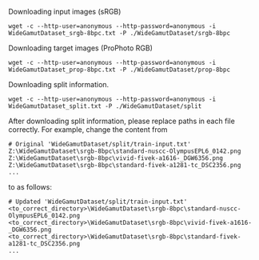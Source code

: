Downloading input images (sRGB)
```
wget -c --http-user=anonymous --http-password=anonymous -i WideGamutDataset_srgb-8bpc.txt -P ./WideGamutDataset/srgb-8bpc
```

Downloading target images (ProPhoto RGB)
```
wget -c --http-user=anonymous --http-password=anonymous -i WideGamutDataset_prop-8bpc.txt -P ./WideGamutDataset/prop-8bpc
```

Downloading split information.
```
wget -c --http-user=anonymous --http-password=anonymous -i WideGamutDataset_split.txt -P ./WideGamutDataset/split
```
After downloading split information, please replace paths in each file correctly. For example, change the content from
```
# Original 'WideGamutDataset/split/train-input.txt'
Z:\WideGamutDataset\srgb-8bpc\standard-nuscc-OlympusEPL6_0142.png
Z:\WideGamutDataset\srgb-8bpc\vivid-fivek-a1616-_DGW6356.png
Z:\WideGamutDataset\srgb-8bpc\standard-fivek-a1281-tc_DSC2356.png
...
```
to as follows:
```
# Updated 'WideGamutDataset/split/train-input.txt'
<to_correct_directory>\WideGamutDataset\srgb-8bpc\standard-nuscc-OlympusEPL6_0142.png
<to_correct_directory>\WideGamutDataset\srgb-8bpc\vivid-fivek-a1616-_DGW6356.png
<to_correct_directory>\WideGamutDataset\srgb-8bpc\standard-fivek-a1281-tc_DSC2356.png
...
```
